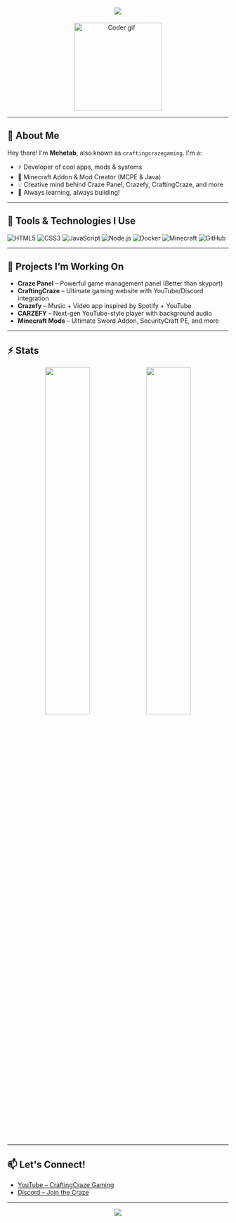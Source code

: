 <h1 align="center">
  <img src="https://readme-typing-svg.demolab.com?font=Fira+Code&size=30&pause=1000&center=true&vCenter=true&multiline=true&width=600&height=100&lines=Hi+I'm+Mehetab!;Dev+%2B+Minecraft+Modder;Welcome+to+my+world+of+code+and+creativity!">
</h1>

<p align="center">
  <img src="https://media.giphy.com/media/qgQUggAC3Pfv687qPC/giphy.gif" width="200" alt="Coder gif" />
</p>

---

## 💫 About Me

Hey there! I'm **Mehetab**, also known as `craftingcrazegaming`. I'm a:
- ⚡ Developer of cool apps, mods & systems  
- 🧱 Minecraft Addon & Mod Creator (MCPE & Java)  
- 💡 Creative mind behind Craze Panel, Crazefy, CraftingCraze, and more  
- 🎯 Always learning, always building!

---

## 🔧 Tools & Technologies I Use

![HTML5](https://img.shields.io/badge/-HTML5-E34F26?style=flat&logo=html5&logoColor=white)
![CSS3](https://img.shields.io/badge/-CSS3-1572B6?style=flat&logo=css3&logoColor=white)
![JavaScript](https://img.shields.io/badge/-JavaScript-F7DF1E?style=flat&logo=javascript&logoColor=black)
![Node.js](https://img.shields.io/badge/-Node.js-339933?style=flat&logo=node.js&logoColor=white)
![Docker](https://img.shields.io/badge/-Docker-2496ED?style=flat&logo=docker&logoColor=white)
![Minecraft](https://img.shields.io/badge/-Minecraft-62B47A?style=flat&logo=minecraft&logoColor=white)
![GitHub](https://img.shields.io/badge/-GitHub-181717?style=flat&logo=github&logoColor=white)

---

## 🚀 Projects I’m Working On

- **Craze Panel** – Powerful game management panel (Better than skyport)
- **CraftingCraze** – Ultimate gaming website with YouTube/Discord integration
- **Crazefy** – Music + Video app inspired by Spotify + YouTube
- **CARZEFY** – Next-gen YouTube-style player with background audio
- **Minecraft Mods** – Ultimate Sword Addon, SecurityCraft PE, and more

---

## ⚡ Stats

<p align="center">
  <img src="https://github-readme-stats.vercel.app/api?username=Mehetab&show_icons=true&theme=radical&border_radius=10" width="45%" />
  <img src="https://github-readme-streak-stats.herokuapp.com/?user=Mehetab&theme=radical" width="45%" />
</p>

---

## 📫 Let's Connect!

- [YouTube – CraftingCraze Gaming](https://youtube.com/@crafting_craze_gaming?si=lMAVl1suTJQWAQoF)  
- [Discord – Join the Craze](https://discord.gg/vrCzfTyj4g)

---

<p align="center">
  <img src="https://readme-typing-svg.demolab.com?font=Fira+Code&weight=500&size=20&pause=1000&color=38BDF8&center=true&vCenter=true&width=435&lines=Thanks+for+visiting!;Star+my+repos+if+you+like+my+work!" />
</p>
